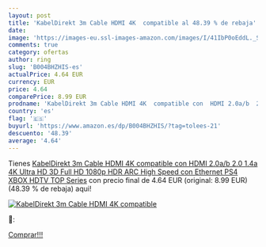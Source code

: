 ```yaml
---
layout: post
title: 'KabelDirekt 3m Cable HDMI 4K  compatible al 48.39 % de rebaja'
date: 
image: 'https://images-eu.ssl-images-amazon.com/images/I/41IbP0oEddL._SL200_.jpg'
comments: true
category: ofertas
author: ring
slug: 'B004BHZHIS-es'
actualPrice: 4.64 EUR
currency: EUR
price: 4.64
comparePrice: 8.99 EUR
prodname: 'KabelDirekt 3m Cable HDMI 4K  compatible con  HDMI 2.0a/b  2.0  1.4a  4K Ultra HD  3D  Full HD 1080p  HDR  ARC High Speed con Ethernet  PS4  XBOX  HDTV   TOP Series'
country: 'es'
flag: '🇪🇸'
buyurl: 'https://www.amazon.es/dp/B004BHZHIS/?tag=tolees-21'
descuento: '48.39'
average: '4.64'
---
```


Tienes [KabelDirekt 3m Cable HDMI 4K  compatible con  HDMI 2.0a/b  2.0  1.4a  4K Ultra HD  3D  Full HD 1080p  HDR  ARC High Speed con Ethernet  PS4  XBOX  HDTV   TOP Series](https://www.amazon.es/dp/B004BHZHIS/?tag=tolees-21) con precio final de  4.64 EUR (original: 8.99 EUR) (48.39 %  de rebaja) aqui!

[![KabelDirekt 3m Cable HDMI 4K  compatible](https://images-eu.ssl-images-amazon.com/images/I/41IbP0oEddL._SL200_.jpg)](https://www.amazon.es/dp/B004BHZHIS/?tag=tolees-21)

🔎:


[Comprar!!!](https://www.amazon.es/dp/B004BHZHIS/?tag=tolees-21)
